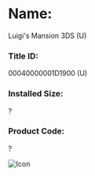 # Name: 
Luigi's Mansion 3DS (U)

### Title ID: 
00040000001D1900 (U)


### Installed Size: 
?

### Product Code: 
?

![Icon](https://github.com/GrewdonGaming21/3DS-Titles-Database/tree/main/Luigi's%20Mansion%20(3DS)/Description/home%20icon.png?raw=true)
